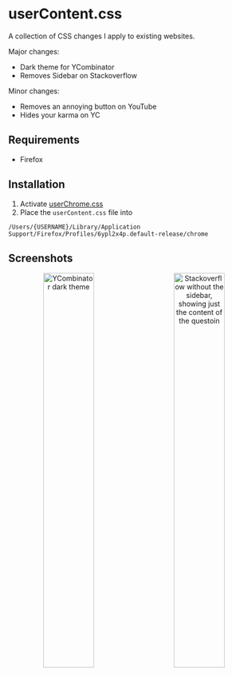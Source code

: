 # userContent.css

A collection of CSS changes I apply to existing websites.

Major changes:
- Dark theme for YCombinator
- Removes Sidebar on Stackoverflow

Minor changes:
- Removes an annoying button on YouTube
- Hides your karma on YC

## Requirements

- Firefox

## Installation

1. Activate [userChrome.css](https://www.userchrome.org/how-create-userchrome-css.html)
2. Place the `userContent.css` file into
```
/Users/{USERNAME}/Library/Application Support/Firefox/Profiles/6ypl2x4p.default-release/chrome
```

## Screenshots

<p align="center">
<img width="45%" alt="YCombinator dark theme" src="https://user-images.githubusercontent.com/24259317/205296849-449359ea-8681-4f0b-94c9-23603d12b130.png"/>
&nbsp; &nbsp; &nbsp; &nbsp;
<img width="45%" alt="Stackoverflow without the sidebar, showing just the content of the questoin" src="https://user-images.githubusercontent.com/24259317/205296841-1712ff38-bcc3-4425-a9d6-e1352d32e910.png"/>
</p>


